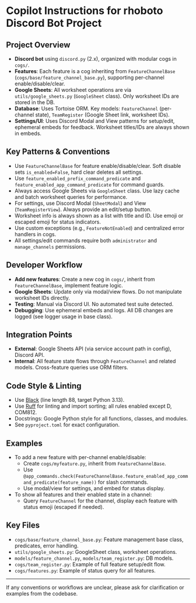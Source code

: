 
# Copilot Instructions for rhoboto Discord Bot Project

## Project Overview
- **Discord bot** using `discord.py` (2.x), organized with modular cogs in `cogs/`.
- **Features**: Each feature is a cog inheriting from `FeatureChannelBase` (`cogs/base/feature_channel_base.py`), supporting per-channel enable/disable/clear.
- **Google Sheets**: All worksheet operations are via `utils/google_sheets.py` (`GoogleSheet` class). Only worksheet IDs are stored in the DB.
- **Database**: Uses Tortoise ORM. Key models: `FeatureChannel` (per-channel state), `TeamRegister` (Google Sheet link, worksheet IDs).
- **Settings/UI**: Uses Discord Modal and View patterns for setup/edit, ephemeral embeds for feedback. Worksheet titles/IDs are always shown in embeds.

## Key Patterns & Conventions
- Use `FeatureChannelBase` for feature enable/disable/clear. Soft disable sets `is_enabled=False`, hard clear deletes all settings.
- Use `feature_enabled_prefix_command_predicate` and `feature_enabled_app_command_predicate` for command guards.
- Always access Google Sheets via `GoogleSheet` class. Use lazy cache and batch worksheet queries for performance.
- For settings, use Discord Modal (`SheetModal`) and View (`TeamRegisterView`). Always provide an edit/setup button.
- Worksheet info is always shown as a list with title and ID. Use emoji or escaped emoji for status indicators.
- Use custom exceptions (e.g., `FeatureNotEnabled`) and centralized error handlers in cogs.
- All settings/edit commands require both `administrator` and `manage_channels` permissions.

## Developer Workflow
- **Add new features**: Create a new cog in `cogs/`, inherit from `FeatureChannelBase`, implement feature logic.
- **Google Sheets**: Update only via modal/view flows. Do not manipulate worksheet IDs directly.
- **Testing**: Manual via Discord UI. No automated test suite detected.
- **Debugging**: Use ephemeral embeds and logs. All DB changes are logged (see logger usage in base class).

## Integration Points
- **External**: Google Sheets API (via service account path in config), Discord API.
- **Internal**: All feature state flows through `FeatureChannel` and related models. Cross-feature queries use ORM filters.

## Code Style & Linting
- Use [Black](https://github.com/psf/black) (line length 88, target Python 3.13).
- Use [Ruff](https://github.com/astral-sh/ruff) for linting and import sorting; all rules enabled except D, COM812.
- Docstrings: Google Python style for all functions, classes, and modules.
- See `pyproject.toml` for exact configuration.

## Examples
- To add a new feature with per-channel enable/disable:
  - Create `cogs/myfeature.py`, inherit from `FeatureChannelBase`.
  - Use `@app_commands.check(FeatureChannelBase.feature_enabled_app_command_predicate(feature_name))` for slash commands.
  - Use modal/view for settings, and embed for status display.
- To show all features and their enabled state in a channel:
  - Query `FeatureChannel` for the channel, display each feature with status emoji (escaped if needed).

## Key Files
- `cogs/base/feature_channel_base.py`: Feature management base class, predicates, error handling.
- `utils/google_sheets.py`: GoogleSheet class, worksheet operations.
- `models/feature_channel.py`, `models/team_register.py`: DB models.
- `cogs/team_register.py`: Example of full feature setup/edit flow.
- `cogs/features.py`: Example of status query for all features.

---
If any conventions or workflows are unclear, please ask for clarification or examples from the codebase.
